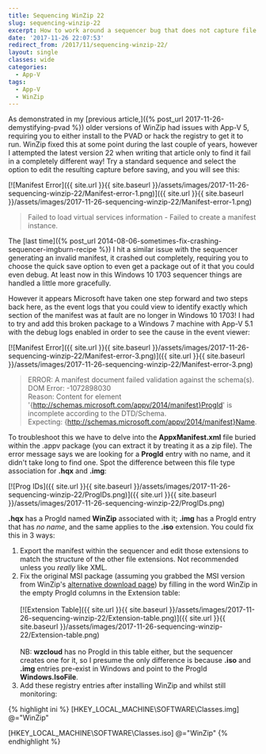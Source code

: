```yaml
---
title: Sequencing WinZip 22
slug: sequencing-winzip-22
excerpt: How to work around a sequencer bug that does not capture file associations properly in order to sequence WinZip 22.
date: '2017-11-26 22:07:53'
redirect_from: /2017/11/sequencing-winzip-22/
layout: single
classes: wide
categories:
  - App-V
tags:
  - App-V
  - WinZip
---
```


As demonstrated in my [previous article,]({% post_url 2017-11-26-demystifying-pvad %}) older versions of WinZip had issues with App-V 5, requiring you to either install to the PVAD or hack the registry to get it to run. WinZip fixed this at some point during the last couple of years, however I attempted the latest version 22 when writing that article only to find it fail in a completely different way! Try a standard sequence and select the option to edit the resulting capture before saving, and you will see this:

[![Manifest Error]({{ site.url }}{{ site.baseurl }}/assets/images/2017-11-26-sequencing-winzip-22/Manifest-error-1.png)]({{ site.url }}{{ site.baseurl }}/assets/images/2017-11-26-sequencing-winzip-22/Manifest-error-1.png)

> Failed to load virtual services information - Failed to create a manifest instance.

The [last time]({% post_url 2014-08-06-sometimes-fix-crashing-sequencer-imgburn-recipe %}) I hit a similar issue with the sequencer generating an invalid manifest, it crashed out completely, requiring you to choose the quick save option to even get a package out of it that you could even debug. At least now in this Windows 10 1703 sequencer things are handled a little more gracefully.

However it appears Microsoft have taken one step forward and two steps back here, as the event logs that you could view to identify exactly which section of the manifest was at fault are no longer in Windows 10 1703! I had to try and add this broken package to a Windows 7 machine with App-V 5.1 with the debug logs enabled in order to see the cause in the event viewer:

[![Manifest Error]({{ site.url }}{{ site.baseurl }}/assets/images/2017-11-26-sequencing-winzip-22/Manifest-error-3.png)]({{ site.url }}{{ site.baseurl }}/assets/images/2017-11-26-sequencing-winzip-22/Manifest-error-3.png)

> ERROR: A manifest document failed validation against the schema(s).<br>DOM Error: -1072898030<br>Reason: Content for element '{http://schemas.microsoft.com/appv/2014/manifest}ProgId' is incomplete according to the DTD/Schema.<br>Expecting: {http://schemas.microsoft.com/appv/2014/manifest}Name.

To troubleshoot this we have to delve into the **AppxManifest.xml** file buried within the .appv package (you can extract it by treating it as a zip file). The error message says we are looking for a **ProgId** entry with no name, and it didn't take long to find one. Spot the difference between this file type association for **.hqx** and **.img**:

[![Prog IDs]({{ site.url }}{{ site.baseurl }}/assets/images/2017-11-26-sequencing-winzip-22/ProgIDs.png)]({{ site.url }}{{ site.baseurl }}/assets/images/2017-11-26-sequencing-winzip-22/ProgIDs.png)

**.hqx** has a ProgId named **WinZip** associated with it; **.img** has a ProgId entry that has *no name*, and the same applies to the **.iso** extension. You could fix this in 3 ways:

1. Export the manifest within the sequencer and edit those extensions to match the structure of the other file extensions. Not recommended unless you *really* like XML.
2. Fix the original MSI package (assuming you grabbed the MSI version from WinZip's [alternative download page](http://www.winzip.com/win/en/dprob.html)) by filling in the word WinZip in the empty ProgId columns in the Extension table:<br>
<br>[![Extension Table]({{ site.url }}{{ site.baseurl }}/assets/images/2017-11-26-sequencing-winzip-22/Extension-table.png)]({{ site.url }}{{ site.baseurl }}/assets/images/2017-11-26-sequencing-winzip-22/Extension-table.png)<br>
<br>NB: **wzcloud** has no ProgId in this table either, but the sequencer creates one for it, so I presume the only difference is because **.iso** and **.img** entries pre-exist in Windows and point to the ProgId **Windows.IsoFile**.
3. Add these registry entries after installing WinZip and whilst still monitoring:

{% highlight ini %}
[HKEY_LOCAL_MACHINE\SOFTWARE\Classes\.img]
@="WinZip"

[HKEY_LOCAL_MACHINE\SOFTWARE\Classes\.iso]
@="WinZip"
{% endhighlight %}